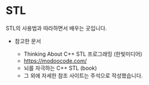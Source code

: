 # STL
STL의 사용법과 따라하면서 배우는 곳입니다.

* 참고한 문서

  * Thinking About C++ STL 프로그래밍 (한빛미디어)
  * https://modoocode.com/
  * 뇌를 자극하는 C++ STL (book)
  * 그 외에 자세한 참조 사이트는 주석으로 작성했습니다.
